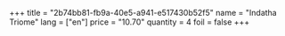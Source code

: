 +++
title = "2b74bb81-fb9a-40e5-a941-e517430b52f5"
name = "Indatha Triome"
lang = ["en"]
price = "10.70"
quantity = 4
foil = false
+++
